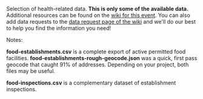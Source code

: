Selection of health-related data.  **This is only some of the available data.**   Additional resources can be found on the [wiki for this event](https://github.com/OpenDataSTL/health-hack-weekend/wiki).  You can also add data requests to the [data request page of the wiki](https://github.com/OpenDataSTL/health-hack-weekend/wiki/Data-Requests) and we'll do our best to help you find the information you need! 

Notes:

**food-establishments.csv** is a complete export of active permitted food facilities. **food-establishments-rough-geocode.json** was a quick, first pass geocode that caught 91% of addresses.  Depending on your project, both files may be useful. 

**food-inspections.csv** is a complementary dataset of establishment inspections.
